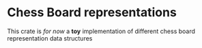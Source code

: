 # Chess Board representations

This crate is *for now* a **toy** implementation of different chess board representation data structures